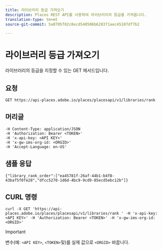 ```yaml
---
title: 라이브러리 등급 가져오기
description: Places REST API를 사용하여 라이브러리의 등급을 가져옵니다.
translation-type: tm+mt
source-git-commit: 5a0705f02c8ecd540506b628371aec45107df7b2

---
```



# 라이브러리 등급 가져오기

라이브러리의 등급을 지정할 수 있는 GET 메서드입니다.

## 요청

`GET https://api-places.adobe.io/places/placesapi/v1/libraries/rank`

## 머리글

```
-H Content-Type: application/JSON  
-H 'Authorization: Bearer <TOKEN>'  
-H 'x-api-key: <API KEY>'  
-H 'x-gw-ims-org-id: <ORGID>'  
-H 'Accept-Language: en-US'
```

## 샘플 응답

```
{"library_rank_order":["ea45781f-26af-44b1-b4f8-43baf5f0fe28","dfcc5270-1d6d-4bc9-9cd9-85ecd5ebc12b"]}
```

## CURL 명령

```
curl -X GET 'https://api-places.adobe.io/places/placesapi/v1/libraries/rank ' -H 'x-api-key: <API KEY>' -H 'Authorization: Bearer <TOKEN>' -H 'x-gw-ims-org-id: <ORGID>'
```

>[!IMPORTANT]
>
>변수(예: `<API KEY>`, `<TOKEN>`및)를 실제 값으로 `<ORGID>` 바꿉니다.

